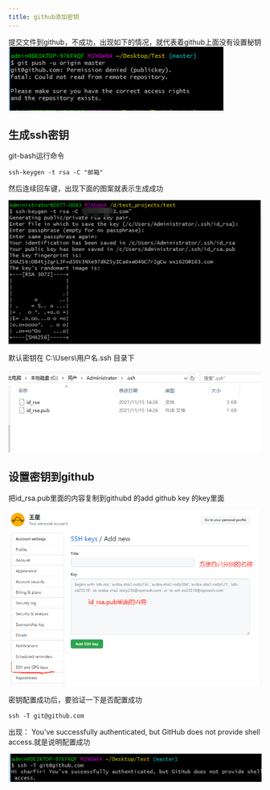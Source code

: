 ```yaml
---
title: github添加密钥
---
```


提交文件到github，不成功，出现如下的情况，就代表着github上面没有设置秘钥
![nossh](/assets/img/nossh.png)

## 生成ssh密钥
git-bash运行命令
```ssh
ssh-keygen -t rsa -C "邮箱"
```
然后连续回车键，出现下面的图案就表示生成成功

![sshbashcommand](/assets/img/sshbashcommand.png)

默认密钥在 C:\Users\用户名\.ssh 目录下

![ssh](/assets/img/ssh.png)

## 设置密钥到github
把id_rsa.pub里面的内容复制到githubd 的add github key 的key里面

![setKey](/assets/img/setKey.png)

密钥配置成功后，要验证一下是否配置成功

```ssh
ssh -T git@github.com   
```
出现： You've successfully authenticated, but GitHub does not provide shell access.就是说明配置成功

![yanzheng](/assets/img/yanzheng.png)

